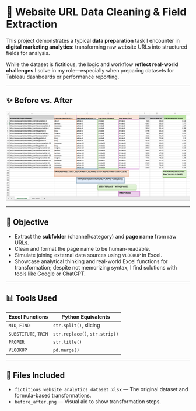 # 🧪 Website URL Data Cleaning & Field Extraction

This project demonstrates a typical **data preparation** task I encounter in **digital marketing analytics**: transforming raw website URLs into structured fields for analysis.

While the dataset is fictitious, the logic and workflow **reflect real-world challenges** I solve in my role—especially when preparing datasets for Tableau dashboards or performance reporting.

---

## ✨ Before vs. After

![Before and After Screenshot](before_after_fields.png) 

---

## 🎯 Objective

- Extract the **subfolder** (channel/category) and **page name** from raw URLs.
- Clean and format the page name to be human-readable.
- Simulate joining external data sources using `VLOOKUP` in Excel.
- Showcase analytical thinking and real-world Excel functions for transformation; despite not memorizing syntax, I find solutions with tools like Google or ChatGPT.

---

## 📊 Tools Used

| Excel Functions | Python Equivalents |
|-----------------|--------------------|
| `MID`, `FIND`   | `str.split()`, slicing |
| `SUBSTITUTE`, `TRIM` | `str.replace()`, `str.strip()` |
| `PROPER`        | `str.title()`      |
| `VLOOKUP`       | `pd.merge()`       |

---

## 🧰 Files Included

- `fictitious_website_analytics_dataset.xlsx` — The original dataset and formula-based transformations.
- `before_after.png` — Visual aid to show transformation steps.
